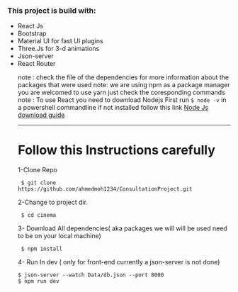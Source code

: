  <h3>This project is build with:</h3>
 <ul>
 <li>React Js
 <li>Bootstrap
 <li>Material UI for fast UI plugins
 <li>Three.Js for 3-d animations
 <li>Json-server
 <li>React Router
    
note : check the file of the dependencies for more information about the packages that were used
note: we are using npm as a package manager you are welcomed to use yarn just check the coresponding commands
note : To use React you need to download Nodejs First run ```$ node -v``` in a powershell commandline if not installed follow this link [Node Js download guide](https://nodejs.org/en/download/)

    
---
# Follow this Instructions carefully      
1-Clone Repo
```
 $ git clone https://github.com/ahmedmoh1234/ConsultationProject.git
```
2-Change to project dir.
```
 $ cd cinema
```
3- Download All dependencies( aka packages we will will be used need to be on your local machine)
```
 $ npm install
```
4- Run In dev ( only for front-end currently a json-server is not done)
```
$ json-server --watch Data/db.json --port 8000
$ npm run dev
```

